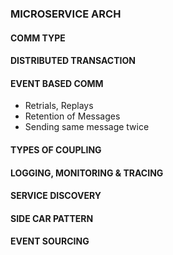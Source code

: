 ### MICROSERVICE ARCH
#### COMM TYPE
#### DISTRIBUTED TRANSACTION
#### EVENT BASED COMM
- Retrials, Replays
- Retention of Messages
- Sending same message twice

#### TYPES OF COUPLING
#### LOGGING, MONITORING & TRACING
#### SERVICE DISCOVERY
#### SIDE CAR PATTERN
#### EVENT SOURCING

